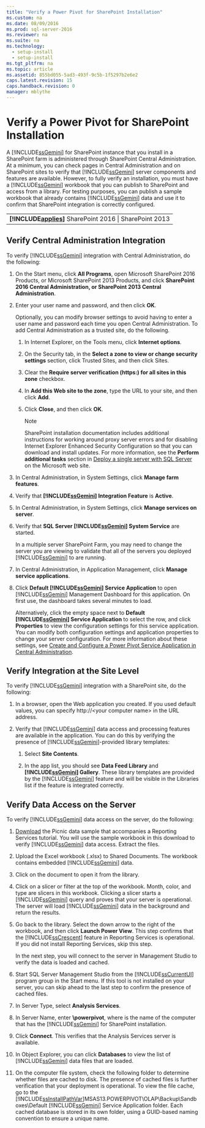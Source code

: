 ```yaml
---
title: "Verify a Power Pivot for SharePoint Installation"
ms.custom: na
ms.date: 08/09/2016
ms.prod: sql-server-2016
ms.reviewer: na
ms.suite: na
ms.technology: 
  - setup-install
  - setup-install
ms.tgt_pltfrm: na
ms.topic: article
ms.assetid: 855bd055-5ad3-493f-9c5b-1f5297b2e6e2
caps.latest.revision: 15
caps.handback.revision: 0
manager: mblythe
---
```

# Verify a Power Pivot for SharePoint Installation
A [!INCLUDE[ssGemini](../../Topics/TopicNameContainA/tokens/ssGemini_md.md)] for SharePoint instance that you install in a SharePoint farm is administered through SharePoint Central Administration. At a minimum, you can check pages in Central Administration and on SharePoint sites to verify that [!INCLUDE[ssGemini](../../Topics/TopicNameContainA/tokens/ssGemini_md.md)] server components and features are available. However, to fully verify an installation, you must have a [!INCLUDE[ssGemini](../../Topics/TopicNameContainA/tokens/ssGemini_md.md)] workbook that you can publish to SharePoint and access from a library. For testing purposes, you can publish a sample workbook that already contains [!INCLUDE[ssGemini](../../Topics/TopicNameContainA/tokens/ssGemini_md.md)] data and use it to confirm that SharePoint integration is correctly configured.  
  
||  
|-|  
|**[!INCLUDE[applies](../../Topics/TopicNameContainA/tokens/applies_md.md)]**  SharePoint 2016 &#124; SharePoint 2013|  
  
##  <a name="verifyinstall"></a> Verify Central Administration Integration  
 To verify [!INCLUDE[ssGemini](../../Topics/TopicNameContainA/tokens/ssGemini_md.md)] integration with Central Administration, do the following:  
  
1.  On the Start menu, click **All Programs**, open Microsoft SharePoint 2016 Products, or Microsoft SharePoint 2013 Products, and click **SharePoint 2016 Central Administration, or SharePoint 2013 Central Administration**.  
  
2.  Enter your user name and password, and then click **OK**.  
  
     Optionally, you can modify browser settings to avoid having to enter a user name and password each time you open Central Administration. To add Central Administration as a trusted site, do the following.  
  
    1.  In Internet Explorer, on the Tools menu, click **Internet options**.  
  
    2.  On the Security tab, in the **Select a zone to view or change security settings** section, click Trusted Sites, and then click Sites.  
  
    3.  Clear the **Require server verification (https:) for all sites in this zone** checkbox.  
  
    4.  In **Add this Web site to the zone**, type the URL to your site, and then click **Add**.  
  
    5.  Click **Close**, and then click **OK**.  
  
        > [!NOTE]  
        >  SharePoint installation documentation includes additional instructions for working around proxy server errors and for disabling Internet Explorer Enhanced Security Configuration so that you can download and install updates. For more information, see the **Perform additional tasks** section in [Deploy a single server with SQL Server](http://go.microsoft.com/fwlink/?LinkId=177754) on the Microsoft web site.  
  
3.  In Central Administration, in System Settings, click **Manage farm features**.  
  
4.  Verify that **[!INCLUDE[ssGemini](../../Topics/TopicNameContainA/tokens/ssGemini_md.md)] Integration Feature** is **Active**.  
  
5.  In Central Administration, in System Settings, click **Manage services on server**.  
  
6.  Verify that  **SQL Server [!INCLUDE[ssGemini](../../Topics/TopicNameContainA/tokens/ssGemini_md.md)] System Service** are started.  
  
     In a multiple server SharePoint Farm, you may need to change the server you are viewing to validate that all of the servers you deployed [!INCLUDE[ssGemini](../../Topics/TopicNameContainA/tokens/ssGemini_md.md)] to are running.  
  
7.  In Central Administration, in Application Management, click **Manage service applications**.  
  
8.  Click **Default [!INCLUDE[ssGemini](../../Topics/TopicNameContainA/tokens/ssGemini_md.md)] Service Application** to open [!INCLUDE[ssGemini](../../Topics/TopicNameContainA/tokens/ssGemini_md.md)] Management Dashboard for this application. On first use, the dashboard takes several minutes to load.  
  
     Alternatively, click the empty space next to **Default [!INCLUDE[ssGemini](../../Topics/TopicNameContainA/tokens/ssGemini_md.md)] Service Application** to select the row, and click **Properties** to view the configuration settings for this service application. You can modify both configuration settings and application properties to change your server configuration. For more information about these settings, see [Create and Configure a Power Pivot Service Application in Central Administration](../../Topics/TopicNameContainA/Create-and-Configure-a-Power-Pivot-Service-Application-in-Central-Administration.md).  
  
## Verify Integration at the Site Level  
 To verify [!INCLUDE[ssGemini](../../Topics/TopicNameContainA/tokens/ssGemini_md.md)] integration with a SharePoint site, do the following:  
  
1.  In a browser, open the Web application you created. If you used default values, you can specify http://<your computer name\> in the URL address.  
  
2.  Verify that [!INCLUDE[ssGemini](../../Topics/TopicNameContainA/tokens/ssGemini_md.md)] data access and processing features are available in the application. You can do this by verifying the presence of [!INCLUDE[ssGemini](../../Topics/TopicNameContainA/tokens/ssGemini_md.md)]-provided library templates:  
  
    1.  Select **Site Contents**.  
  
    2.  In the app list, you should see **Data Feed Library** and **[!INCLUDE[ssGemini](../../Topics/TopicNameContainA/tokens/ssGemini_md.md)] Gallery**. These library templates are provided by the [!INCLUDE[ssGemini](../../Topics/TopicNameContainA/tokens/ssGemini_md.md)] feature and will be visible in the Libraries list if the feature is integrated correctly.  
  
## Verify Data Access on the Server  
 To verify [!INCLUDE[ssGemini](../../Topics/TopicNameContainA/tokens/ssGemini_md.md)] data access on the server, do the following:  
  
1.  [Download](http://go.microsoft.com/fwlink/?LinkID=219108) the Picnic data sample that accompanies a Reporting Services tutorial. You will use the sample workbook in this download to verify [!INCLUDE[ssGemini](../../Topics/TopicNameContainA/tokens/ssGemini_md.md)] data access. Extract the files.  
  
2.  Upload the Excel workbook (.xlsx) to Shared Documents. The workbook contains embedded [!INCLUDE[ssGemini](../../Topics/TopicNameContainA/tokens/ssGemini_md.md)] data.  
  
3.  Click on the document to open it from the library.  
  
4.  Click on a slicer or filter at the top of the workbook. Month, color, and type are slicers in this workbook. Clicking a slicer starts a [!INCLUDE[ssGemini](../../Topics/TopicNameContainA/tokens/ssGemini_md.md)] query and proves that your server is operational. The server will load [!INCLUDE[ssGemini](../../Topics/TopicNameContainA/tokens/ssGemini_md.md)] data in the background and return the results.  
  
5.  Go back to the library. Select the down arrow to the right of the workbook, and then click **Launch Power View**. This step confirms that the [!INCLUDE[ssCrescent](../../Topics/TopicNameContainA/tokens/ssCrescent_md.md)] feature in Reporting Services is operational. If you did not install Reporting Services, skip this step.  
  
     In the next step, you will connect to the server in Management Studio to verify the data is loaded and cached.  
  
6.  Start SQL Server Management Studio from the [!INCLUDE[ssCurrentUI](../../Topics/TopicNameContainA/tokens/ssCurrentUI_md.md)] program group in the Start menu. If this tool is not installed on your server, you can skip ahead to the last step to confirm the presence of cached files.  
  
7.  In Server Type, select **Analysis Services**.  
  
8.  In Server Name, enter **<server-name>\powerpivot**, where **<server-name>** is the name of the computer that has the [!INCLUDE[ssGemini](../../Topics/TopicNameContainA/tokens/ssGemini_md.md)] for SharePoint installation.  
  
9. Click **Connect**. This verifies that the Analysis Services server is available.  
  
10. In Object Explorer, you can click **Databases** to view the list of [!INCLUDE[ssGemini](../../Topics/TopicNameContainA/tokens/ssGemini_md.md)] data files that are loaded.  
  
11. On the computer file system, check the following folder to determine whether files are cached to disk. The presence of cached files is further verification that your deployment is operational. To view the file cache, go to the [!INCLUDE[ssInstallPathVar](../../Topics/TopicNameContainA/tokens/ssInstallPathVar_md.md)]MSAS13.POWERPIVOT\OLAP\Backup\Sandboxes\Default [!INCLUDE[ssGemini](../../Topics/TopicNameContainA/tokens/ssGemini_md.md)] Service Application folder. Each cached database is stored in its own folder, using a GUID-based naming convention to ensure a unique name.